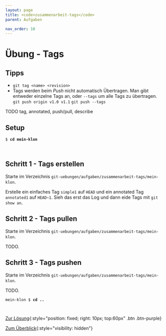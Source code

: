 ```yaml
---
layout: page
title: <code>zusammenarbeit-tags</code>
parent: Aufgaben

nav_order: 10
---
```

# Übung - Tags


## Tipps

* `git tag <name> <revision>` 
*  Tags werden beim *Push* nicht automatisch Übertragen.
   Man gibt entweder einzelne Tags an, oder `--tags` um alle Tags zu übertragen.  
    `git push origin v1.0 v1.1`
    `git push --tags`

TODO tag, annotated, push/pull, describe

## Setup
                  


<pre><code>$ <b>cd mein-klon</b><br><br><br></code></pre>


<!--UEB-Tags--><h2>Schritt 1 - Tags erstellen</h2>

Starte im Verzeichnis `git-uebungen/aufgaben/zusammenarbeit-tags/mein-klon`.

Erstelle ein einfaches Tag `simple1` auf `HEAD` und
ein annotated Tag `annotated1` auf `HEAD~1`.
Sieh das erst das Log und dann eide Tags mit `git show an`.

<!--UEB-Tags--><h2>Schritt 2 - Tags pullen</h2>

Starte im Verzeichnis `git-uebungen/aufgaben/zusammenarbeit-tags/mein-klon`.

TODO.

<!--UEB-Tags--><h2>Schritt 3 - Tags pushen</h2>

Starte im Verzeichnis `git-uebungen/aufgaben/zusammenarbeit-tags/mein-klon`.

TODO.


<pre><code>mein-klon $ <b>cd ..</b><br><br><br></code></pre>


[Zur Lösung](loesung-zusammenarbeit-tags.html){:style="position: fixed; right: 10px; top:60px" .btn .btn-purple}

[Zum Überblick](../../ueberblick.html){:style="visibility: hidden"}

